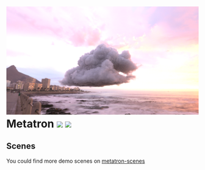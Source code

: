 ![disney-cloud](https://github.com/tsssni/metatron-scenes/raw/master/disney-cloud/disney-cloud.png)
Metatron
[<img src="https://builtwithnix.org/badge.svg" height="20">](https://builtwithnix.org)
[<img src="https://img.shields.io/endpoint.svg?url=https%3A%2F%2Fgarnix.io%2Fapi%2Fbadges%2Ftsssni%2Fmetatron%3Fbranch%3Dmaster" height="18">](https://garnix.io/repo/tsssni/metatron)
========

## Scenes

You could find more demo scenes on [metatron-scenes](https://github.com/tsssni/metatron-scenes)
